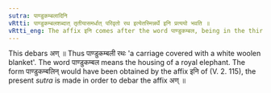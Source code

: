 ```yaml
---
sutra: पाण्डुकम्बलादिनि
vRtti: पाण्डुकम्बलशब्दात् तृतीयासमर्धात् परिवृतो रथ इत्येतस्मिन्नर्थे इनि प्रत्ययो भवति ॥
vRtti_eng: The affix इनि comes after the word पाण्डुकम्बल, being in the third case in construction, in the sense of \"surrounded\", the thing so surrounded being \"a chariot\".
---
```

This debars अण् ॥ Thus पाण्डुकम्बली रथः 'a carriage covered with a white woolen blanket'. The word पाण्डुकम्बल means the housing of a royal elephant. The form पाण्डुकम्बलिन् would have been obtained by the affix इनि of (V. 2. 115), the present _sutra_ is made in order to debar the affix अण् ॥
